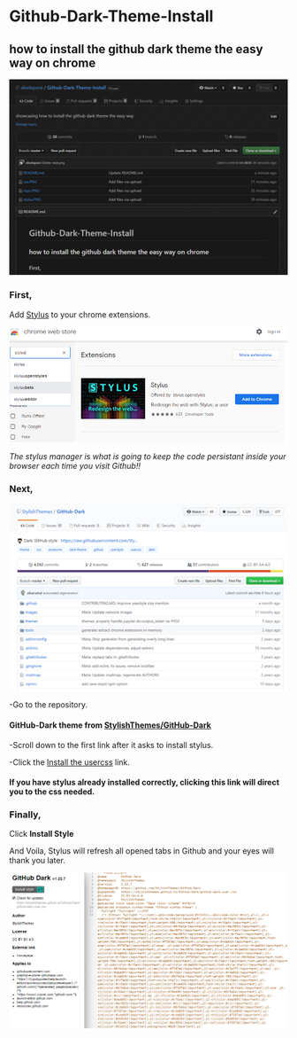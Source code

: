 # Github-Dark-Theme-Install

## how to install the github dark theme the easy way on chrome

![yahoo](yahoo.PNG)

### First,

Add [Stylus](https://chrome.google.com/webstore/detail/stylus/clngdbkpkpeebahjckkjfobafhncgmne?hl=en-US) to your chrome extensions.

![stylus](stylus.PNG)

*The stylus manager is what is going to keep the code persistant inside your browser each time you visit Github!!*

### Next,

![repo](repo.PNG)

-Go to the repository.

#### GitHub-Dark theme from [StylishThemes/GitHub-Dark](https://github.com/StylishThemes/GitHub-Dark)

-Scroll down to the first link after it asks to install stylus. 

-Click the [Install the usercss](.) link. 

#### **If you have stylus already installed correctly, clicking this link will direct you to the css needed.**

### Finally,

Click **Install Style**

And Voila, Stylus will refresh all opened tabs in Github and your eyes will thank you later.

![css](css.PNG)


